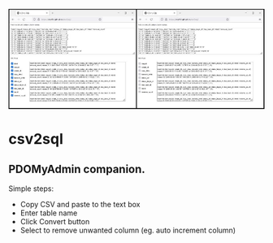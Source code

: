 ![csv2sql](https://raw.githubusercontent.com/starfid/csv2sql/master/preview.jpg)
# csv2sql
PDOMyAdmin companion.
-
Simple steps:
- Copy CSV and paste to the text box
- Enter table name
- Click Convert button
- Select to remove unwanted column (eg. auto increment column)
